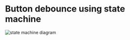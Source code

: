 # Button debounce using state machine
![state machine diagram](https://user-images.githubusercontent.com/40498743/68008314-1a2bcd80-fcb1-11e9-8349-261cd835269f.png)
